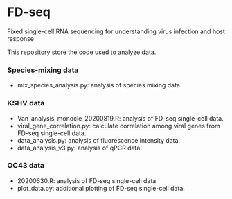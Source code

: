 # FD-seq
Fixed single-cell RNA sequencing for understanding virus infection and host response

This repository store the code used to analyze data.

### Species-mixing data
* mix_species_analysis.py: analysis of species mixing data.

### KSHV data
* Van_analysis_monocle_20200819.R: analysis of FD-seq single-cell data.
* viral_gene_correlation.py: calculate correlation among viral genes from FD-seq single-cell data.
* data_analysis.py: analysis of fluorescence intensity data.
* data_analysis_v3.py: analysis of qPCR data.

### OC43 data
* 20200630.R: analysis of FD-seq single-cell data.
* plot_data.py: additional plotting of FD-seq single-cell data.
